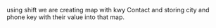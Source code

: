 using shift we are creating map with kwy Contact and storing city and phone key with their value into that map.